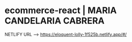 # ecommerce-react | MARIA CANDELARIA CABRERA

NETLIFY URL ––> https://eloquent-lolly-1f525b.netlify.app/#/

